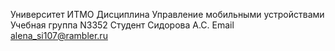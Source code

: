 Университет ИТМО
Дисциплина Управление мобильными устройствами
Учебная группа N3352
Студент Сидорова А.С.
Email alena_si107@rambler.ru
